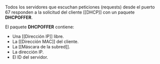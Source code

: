 Todos los servidores que escuchan peticiones (requests) desde el puerto 67 responden a la solicitud del cliente [[DHCP]] con un paquete **DHCPOFFER**.

El paquete **DHCPOFFER** contiene:
- Una [[Dirección IP]] libre.
- La [[Dirección MAC]] del cliente.
- La [[Máscara de la subred]].
- La dirección IP.
- El ID del servidor.